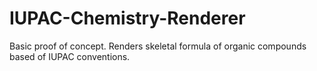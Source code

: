 # IUPAC-Chemistry-Renderer
Basic proof of concept. Renders skeletal formula of organic compounds based of IUPAC conventions.
